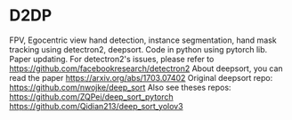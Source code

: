 # D2DP
FPV, Egocentric view hand detection, instance segmentation, hand mask tracking using detectron2, deepsort. 
Code in python using pytorch lib.
Paper updating.
For detectron2's issues, please refer to https://github.com/facebookresearch/detectron2
About deepsort, you can read the paper https://arxiv.org/abs/1703.07402 
Original deepsort repo: https://github.com/nwojke/deep_sort
Also see theses repos: 
https://github.com/ZQPei/deep_sort_pytorch
https://github.com/Qidian213/deep_sort_yolov3
